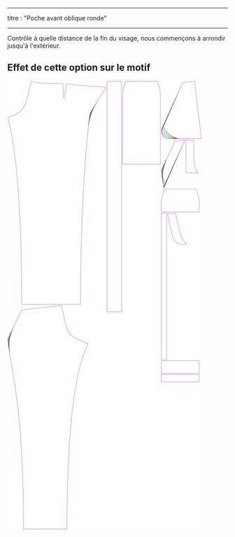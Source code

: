 - - -
titre : "Poche avant oblique ronde"
- - -

Contrôle à quelle distance de la fin du visage, nous commençons à arrondir jusqu'à l'extérieur.

## Effet de cette option sur le motif

![Cette image montre l'effet de cette option en superposant plusieurs variantes qui ont une valeur différente pour cette option](charlie_frontpocketslantround_sample.svg "Effet de cette option sur le modèle")
